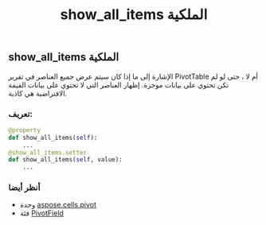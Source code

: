 ﻿---
title: show_all_items الملكية
second_title: Aspose.Cells for Python via .NET API المراجع
description:
type: docs
weight: 520
url: /ar/python-net/aspose.cells.pivot/pivotfield/show_all_items/
is_root: false
---
##  show_all_items الملكية

 الإشارة إلى ما إذا كان سيتم عرض جميع العناصر في تقرير PivotTable أم لا ،
حتى لو لم تكن تحتوي على بيانات موجزة.
إظهار العناصر التي لا تحتوي على بيانات
القيمة الافتراضية هي كاذبة.
###  تعريف:
```python
@property
def show_all_items(self):
    ...
@show_all_items.setter
def show_all_items(self, value):
    ...
```

###  أنظر أيضا
* وحدة [aspose.cells.pivot](../../)
* فئة [PivotField](/cells/ar/python-net/aspose.cells.pivot/pivotfield)
